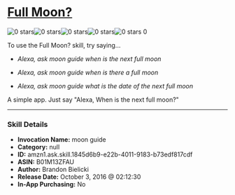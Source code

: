 # [Full Moon?](http://alexa.amazon.com/#skills/amzn1.ask.skill.1845d6b9-e22b-4011-9183-b73edf817cdf)
![0 stars](../../images/ic_star_border_black_18dp_1x.png)![0 stars](../../images/ic_star_border_black_18dp_1x.png)![0 stars](../../images/ic_star_border_black_18dp_1x.png)![0 stars](../../images/ic_star_border_black_18dp_1x.png)![0 stars](../../images/ic_star_border_black_18dp_1x.png) 0

To use the Full Moon? skill, try saying...

* *Alexa,  ask moon guide when is the next full moon*

* *Alexa, ask moon guide when is there a full moon*

* *Alexa, ask moon guide what is the date of the next full moon*

A simple app. Just say "Alexa, When is the next full moon?"

***

### Skill Details

* **Invocation Name:** moon guide
* **Category:** null
* **ID:** amzn1.ask.skill.1845d6b9-e22b-4011-9183-b73edf817cdf
* **ASIN:** B01M13ZFAU
* **Author:** Brandon Bielicki
* **Release Date:** October 3, 2016 @ 02:12:30
* **In-App Purchasing:** No
